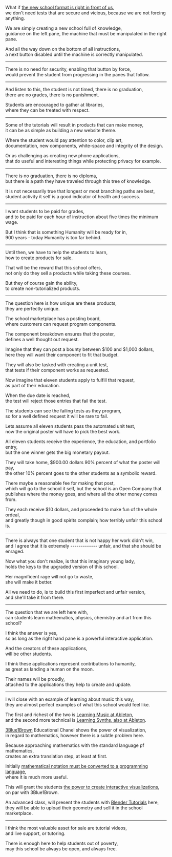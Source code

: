 What if [the new school format is right in front of us](https://svelte.dev/tutorial/basics),\
we don't need tests that are secure and vicious, because we are not forcing anything.

We are simply creating a new school full of knowledge,\
guidance on the left pane, the machine that must be manipulated in the right pane.

And all the way down on the bottom of all instructions,\
a next button disabled until the machine is correctly manipulated.

---

There is no need for security, enabling that button by force,\
would prevent the student from progressing in the panes that follow.

---

And listen to this, the student is not timed, there is no graduation,\
there are no grades, there is no punishment.

Students are encouraged to gather at libraries,\
where they can be treated with respect.

---

Some of the tutorials will result in products that can make money,\
it can be as simple as building a new website theme.

Where the student would pay attention to color, clip art,\
documentation, new components, white-space and integrity of the design.

Or as challenging as creating new phone applications,\
that do useful and interesting things while protecting privacy for example.

---

There is no graduation, there is no diploma,\
but there is a path they have traveled through this tree of knowledge.

It is not necessarily true that longest or most branching paths are best,\
student activity it self is a good indicator of health and success.

---

I want students to be paid for grades,\
and to be paid for each hour of instruction about five times the minimum wage.

But I think that is something Humanity will be ready for in,\
900 years - today Humanity is too far behind.

---

Until then, we have to help the students to learn,\
how to create products for sale.

That will be the reward that this school offers,\
not only do they sell a products while taking these courses.

But they of course gain the ability,\
to create non-tutorialized products.

---

The question here is how unique are these products,\
they are perfectly unique.

The school marketplace has a posting board,\
where customers can request program components.

The component breakdown ensures that the poster,\
defines a well thought out request.

Imagine that they can post a bounty between $100 and $1,000 dollars,\
here they will want their component to fit that budget.

They will also be tasked with creating a unit test,\
that tests if their component works as requested.

Now imagine that eleven students apply to fulfill that request,\
as part of their education.

When the due date is reached,\
the test will reject those entries that fail the test.

The students can see the failing tests as they program,\
so for a well defined request it will be rare to fail.

Lets assume all eleven students pass the automated unit test,\
now the original poster will have to pick the best work.

All eleven students receive the experience, the education, and portfolio entry,\
but the one winner gets the big monetary payout.

They will take home, $900.00 dollars 90% percent of what the poster will pay,\
the other 10% percent goes to the other students as a symbolic reward.

There maybe a reasonable fee for making that post,\
which will go to the school it self, but the school is an Open Company that publishes where the money goes, and where all the other money comes from.

They each receive $10 dollars, and proceeded to make fun of the whole ordeal,\
and greatly though in good spirits complain; how terribly unfair this school is.

---

There is always that one student that is not happy her work didn't win,\
and I agree that it is extremely *-------------* unfair, and that she should be enraged.

Now what you don't realize, is that this imaginary young lady,\
holds the keys to the upgraded version of this school.

Her magnificent rage will not go to waste,\
she will make it better.

All we need to do, is to build this first imperfect and unfair version,\
and she'll take it from there.

---

The question that we are left here with,\
can students learn mathematics, physics, chemistry and art from this school?

I think the answer is yes,\
so as long as the right hand pane is a powerful interactive application.

And the creators of these applications,\
will be other students.

I think these applications represent contributions to humanity,\
as great as landing a human on the moon.

Their names will be proudly,\
attached to the applications they help to create and update.

---

I will close with an example of learning about music this way,\
they are almost perfect examples of what this school would feel like.

The first and richest of the two is [Learning Music at Ableton](https://learningmusic.ableton.com/),\
and the second more technical is [Learning Synths, also at Ableton](https://learningsynths.ableton.com/).

[3Blue1Brown](https://www.youtube.com/c/3blue1brown) Educational Chanel shows the power of visualization,\
in regard to mathematics, however there is a subtle problem here.

Because approaching mathematics with the standard language pf mathematics,\
creates an extra translation step, at least at first.

Initially [mathematical notation must be converted to a programming language](https://github.com/Jam3/math-as-code),\
where it is much more useful.

This will grant the students [the power to create interactive visualizations](https://www.youtube.com/watch?v=VYQVlVoWoPY),\
on par with 3Blue1Brown.

An advanced class, will present the students with [Blender Tutorials](https://www.youtube.com/results?search_query=blender+tutorial) here,\
they will be able to upload their geometry and sell it in the school marketplace.

---

I think the most valuable asset for sale are tutorial videos,\
and live support, or tutoring.

There is enough here to help students out of poverty,\
may this school be always be open, and always free.
